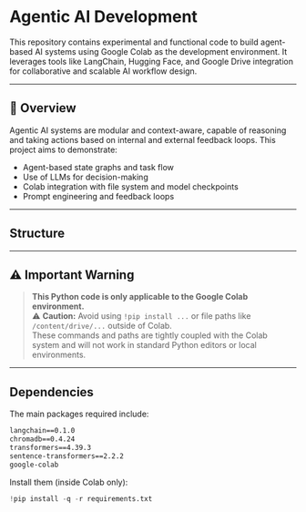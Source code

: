 # Agentic AI Development

This repository contains experimental and functional code to build agent-based AI systems using Google Colab as the development environment. It leverages tools like LangChain, Hugging Face, and Google Drive integration for collaborative and scalable AI workflow design.

---

## 🚀 Overview

Agentic AI systems are modular and context-aware, capable of reasoning and taking actions based on internal and external feedback loops. This project aims to demonstrate:

- Agent-based state graphs and task flow
- Use of LLMs for decision-making
- Colab integration with file system and model checkpoints
- Prompt engineering and feedback loops

---

##  Structure








---

## ⚠️ **Important Warning**

> **This Python code is only applicable to the Google Colab environment.**  
> ⚠️ **Caution:** Avoid using `!pip install ...` or file paths like `/content/drive/...` outside of Colab.  
> These commands and paths are tightly coupled with the Colab system and will not work in standard Python editors or local environments.

---

##  Dependencies

The main packages required include:

```txt
langchain==0.1.0
chromadb==0.4.24
transformers==4.39.3
sentence-transformers==2.2.2
google-colab
```

Install them (inside Colab only):
```python
!pip install -q -r requirements.txt
```
```
